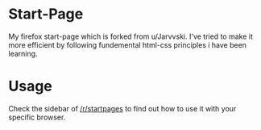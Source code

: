 # Start-Page
My firefox start-page which is forked from u/Jarvvski. I've tried to make it more efficient by following fundemental html-css principles i have been learning.



# Usage
Check the sidebar of [/r/startpages](https://www.reddit.com/r/startpages/) to find out how to use it with your specific browser.

